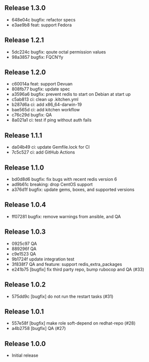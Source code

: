## Release 1.3.0

* 648e04c bugfix: refactor specs
* e3ae9b8 feat: support Fedora

## Release 1.2.1

* 5dc224c bugfix: qoute octal permission values
* 98a3857 bugfix: FQCN'fy

## Release 1.2.0

* c60014a feat: support Devuan
* 808fb77 bugfix: update spec
* a3596a6 bugfix: prevent redis to start on Debian at start up
* c5ab813 ci: clean up .kitchen.yml
* b287d6a ci: add x86_64-darwin-19
* bae565d ci: add kitchen workflow
* c76c29d bugfix: QA
* 8a021a1 ci: test if ping without auth fails

## Release 1.1.1

* da04b49 ci: update Gemfile.lock for CI
* 7c5c527 ci: add GitHub Actions

## Release 1.1.0

* bd0d8d6 bugfix: fix bugs with recent redis version 6
* ad9b61c breaking: drop CentOS support
* a376d1f bugfix: update gems, boxes, and supported versions

## Release 1.0.4

* ff07281 bugfix: remove warnings from ansible, and QA

## Release 1.0.3

* 0925c97 QA
* 889296f QA
* c9e1523 QA
* 9b1724f update integration test
* 3f838f7 QA and feature: support redis_extra_packages
* e241b75 [bugfix] fix third party repo, bump rubocop and QA (#33)

## Release 1.0.2

* 575dd9c [bugfix] do not run the restart tasks (#31)

## Release 1.0.1

* 557e58f [bugfix] make role soft-depend on redhat-repo (#28)
* a4b2758 [bugfix] QA (#27)

## Release 1.0.0

* Initial release
